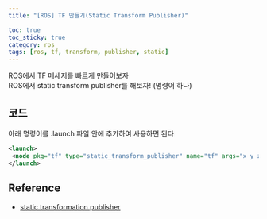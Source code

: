 ```yaml
---
title: "[ROS] TF 만들기(Static Transform Publisher)"

toc: true
toc_sticky: true
category: ros
tags: [ros, tf, transform, publisher, static]
---
```


ROS에서 TF 메세지를 빠르게 만들어보자 <br/>
ROS에서 static transform publisher를 해보자! (명령어 하나) <br/>

## 코드

아래 명령어를 .launch 파일 안에 추가하여 사용하면 된다 <br/>

~~~xml
<launch>
 <node pkg="tf" type="static_transform_publisher" name="tf" args="x y z roll pitch yaw frame_id child_frame_id peroid[ms]"/>
</launch>
~~~

## Reference
* [static transformation publisher](https://answers.ros.org/question/208002/static-transformation-publisher/)